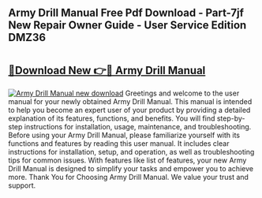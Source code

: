 ## Army Drill Manual Free Pdf Download - Part-7jf New Repair Owner Guide - User Service Edition DMZ36

# <h2><a href="http://bc13474.oget.top/?id=Army+Drill+Manual">🔗Download New 👉🔴 Army Drill Manual</a></h2>

[![Army Drill Manual new download](https://i.imgur.com/5g1atiW.png)](http://bc13474.oget.top/?id=Army+Drill+Manual)
Greetings and welcome to the user manual for your newly obtained Army Drill Manual. This manual is intended to help you become an expert user of your product by providing a detailed explanation of its features, functions, and benefits. You will find step-by-step instructions for installation, usage, maintenance, and troubleshooting. Before using your Army Drill Manual, please familiarize yourself with its functions and features by reading this user manual. It includes clear instructions for installation, setup, and operation, as well as troubleshooting tips for common issues. With features like list of features, your new Army Drill Manual is designed to simplify your tasks and empower you to achieve more. Thank You for Choosing Army Drill Manual. We value your trust and support.
